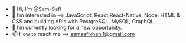 - 👋 Hi, I’m @Sam-Safi
- 👀 I’m interested in ==> JavaScript, React,React-Native, Node, HTML & CSS and building APIs with PostgreSQL, MySQL, GraphQL ...
- 🌱 I’m currently looking for a new opportunity.
- 📫 How to reach me ==> samsafikhani1@gmail.com

<!---
Sam-Safi/Sam-Safi is a ✨ special ✨ repository because its `README.md` (this file) appears on your GitHub profile.
You can click the Preview link to take a look at your changes.
--->
